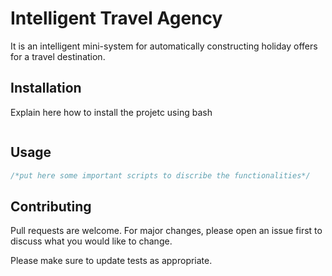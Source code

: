 # Intelligent Travel Agency
It is an intelligent mini-system for automatically constructing holiday offers for a travel destination.

## Installation

Explain here how to install the projetc using bash

```bash

```

## Usage

```java
/*put here some important scripts to discribe the functionalities*/
```

## Contributing
Pull requests are welcome. For major changes, please open an issue first to discuss what you would like to change.

Please make sure to update tests as appropriate.
